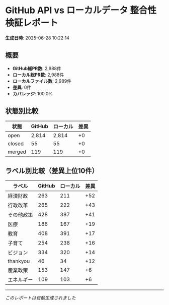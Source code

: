 # GitHub API vs ローカルデータ 整合性検証レポート

**生成日時**: 2025-06-28 10:22:14

## 概要

- **GitHub総PR数**: 2,988件
- **ローカル総PR数**: 2,988件
- **ローカルファイル数**: 2,989件
- **差異**: 0件
- **カバレッジ**: 100.0%

## 状態別比較

| 状態 | GitHub | ローカル | 差異 |
|------|--------|----------|------|
| open | 2,814 | 2,814 | +0 |
| closed | 55 | 55 | +0 |
| merged | 119 | 119 | +0 |

## ラベル別比較（差異上位10件）

| ラベル | GitHub | ローカル | 差異 |
|--------|--------|----------|------|
| 経済財政 | 263 | 211 | +52 |
| 行政改革 | 265 | 222 | +43 |
| その他政策 | 428 | 387 | +41 |
| 医療 | 186 | 167 | +19 |
| 教育 | 408 | 391 | +17 |
| 子育て | 254 | 238 | +16 |
| ビジョン | 334 | 320 | +14 |
| thankyou | 46 | 34 | +12 |
| 産業政策 | 153 | 147 | +6 |
| エネルギー | 109 | 103 | +6 |

---
*このレポートは自動生成されました*